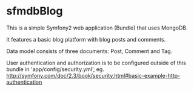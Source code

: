 sfmdbBlog
=========
This is a simple Symfony2 web application (Bundle) that uses MongoDB.

It features a basic blog platform with blog posts and comments.

Data model consists of three documents: Post, Comment and Tag.

User authentication and authorization is to be configured outside of this bundle in 'app/config/security.yml', eg.
http://symfony.com/doc/2.3/book/security.html#basic-example-http-authentication


